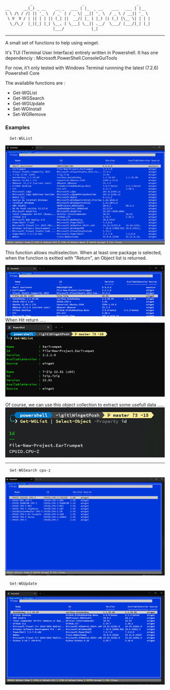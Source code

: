 ```
           _                      _                       _
__      __(_) _ __    __ _   ___ | |_  _ __    ___   ___ | |__
\ \ /\ / /| || '_ \  / _` | / _ \| __|| '_ \  / _ \ / __|| '_ \
 \ V  V / | || | | || (_| ||  __/| |_ | |_) || (_) |\__ \| | | |
  \_/\_/  |_||_| |_| \__, | \___| \__|| .__/  \___/ |___/|_| |_|
                     |___/            |_|
```
***

A small set of functions to help using winget.

It's TUI (Terminal User Interface) entirely written in Powershell.
It has one dependenciy : Microsoft.PowerShell.ConsoleGuiTools

For now, it't only tested with Windows Terminal runnning the latest (7.2.6) Powershell Core

The availablle functions are :
- Get-WGList
- Get-WGSearch
- Get-WGUpdate
- Set-WGInstall
- Set-WGRemove
  
  
### Examples
``` Powershell
  Get-WGList
```
![image1](images/img1.png)

This function allows multiselection.
When at least one package is selected, when the function is exitted with "Return", an Object list is returned.

![](images/img4.png)
When Hit return .....
![](images/img5.png)

Of course, we can use this object collection to extract some usefull data .....
![](images/img6.png)


***

``` Powershell
  Get-WGSearch cpu-z
```
![image2](images/img2.png)

``` Powershell
  Get-WGUpdate
```
![image3](images/img3.png)